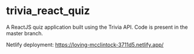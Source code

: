 # trivia_react_quiz
A ReactJS quiz application built using the Trivia API. Code is present in the master branch.

Netlify deployment: https://loving-mcclintock-3711d5.netlify.app/

